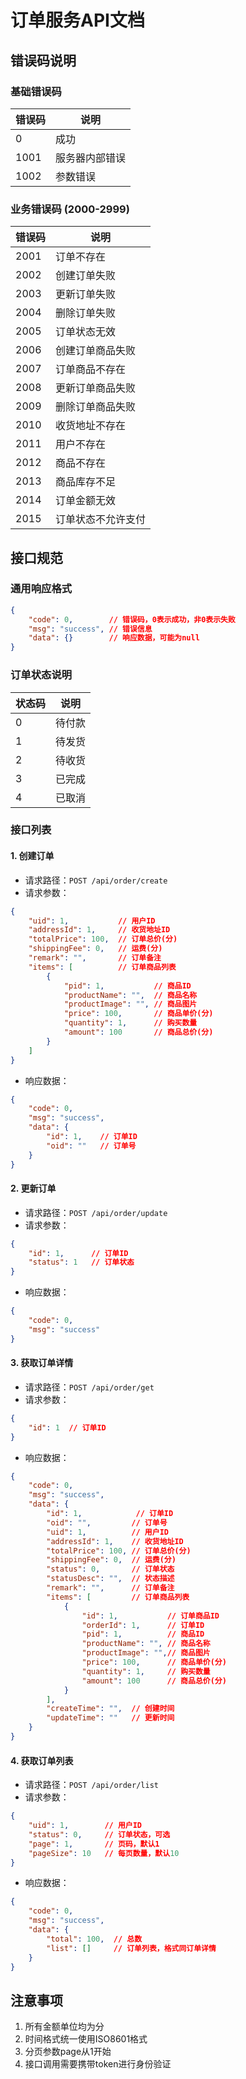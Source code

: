 # 订单服务API文档

## 错误码说明

### 基础错误码
| 错误码 | 说明 |
|-------|-----|
| 0 | 成功 |
| 1001 | 服务器内部错误 |
| 1002 | 参数错误 |

### 业务错误码 (2000-2999)
| 错误码 | 说明 |
|-------|-----|
| 2001 | 订单不存在 |
| 2002 | 创建订单失败 |
| 2003 | 更新订单失败 |
| 2004 | 删除订单失败 |
| 2005 | 订单状态无效 |
| 2006 | 创建订单商品失败 |
| 2007 | 订单商品不存在 |
| 2008 | 更新订单商品失败 |
| 2009 | 删除订单商品失败 |
| 2010 | 收货地址不存在 |
| 2011 | 用户不存在 |
| 2012 | 商品不存在 |
| 2013 | 商品库存不足 |
| 2014 | 订单金额无效 |
| 2015 | 订单状态不允许支付 |

## 接口规范

### 通用响应格式
```json
{
    "code": 0,        // 错误码，0表示成功，非0表示失败
    "msg": "success", // 错误信息
    "data": {}        // 响应数据，可能为null
}
```

### 订单状态说明
| 状态码 | 说明 |
|-------|-----|
| 0 | 待付款 |
| 1 | 待发货 |
| 2 | 待收货 |
| 3 | 已完成 |
| 4 | 已取消 |

### 接口列表

#### 1. 创建订单
- 请求路径：`POST /api/order/create`
- 请求参数：
```json
{
    "uid": 1,           // 用户ID
    "addressId": 1,     // 收货地址ID
    "totalPrice": 100,  // 订单总价(分)
    "shippingFee": 0,   // 运费(分)
    "remark": "",       // 订单备注
    "items": [          // 订单商品列表
        {
            "pid": 1,           // 商品ID
            "productName": "",  // 商品名称
            "productImage": "", // 商品图片
            "price": 100,       // 商品单价(分)
            "quantity": 1,      // 购买数量
            "amount": 100       // 商品总价(分)
        }
    ]
}
```
- 响应数据：
```json
{
    "code": 0,
    "msg": "success",
    "data": {
        "id": 1,    // 订单ID
        "oid": ""   // 订单号
    }
}
```

#### 2. 更新订单
- 请求路径：`POST /api/order/update`
- 请求参数：
```json
{
    "id": 1,      // 订单ID
    "status": 1   // 订单状态
}
```
- 响应数据：
```json
{
    "code": 0,
    "msg": "success"
}
```

#### 3. 获取订单详情
- 请求路径：`POST /api/order/get`
- 请求参数：
```json
{
    "id": 1  // 订单ID
}
```
- 响应数据：
```json
{
    "code": 0,
    "msg": "success",
    "data": {
        "id": 1,            // 订单ID
        "oid": "",         // 订单号
        "uid": 1,          // 用户ID
        "addressId": 1,    // 收货地址ID
        "totalPrice": 100, // 订单总价(分)
        "shippingFee": 0,  // 运费(分)
        "status": 0,       // 订单状态
        "statusDesc": "",  // 状态描述
        "remark": "",      // 订单备注
        "items": [         // 订单商品列表
            {
                "id": 1,           // 订单商品ID
                "orderId": 1,      // 订单ID
                "pid": 1,          // 商品ID
                "productName": "", // 商品名称
                "productImage": "",// 商品图片
                "price": 100,      // 商品单价(分)
                "quantity": 1,     // 购买数量
                "amount": 100      // 商品总价(分)
            }
        ],
        "createTime": "",  // 创建时间
        "updateTime": ""   // 更新时间
    }
}
```

#### 4. 获取订单列表
- 请求路径：`POST /api/order/list`
- 请求参数：
```json
{
    "uid": 1,        // 用户ID
    "status": 0,     // 订单状态，可选
    "page": 1,       // 页码，默认1
    "pageSize": 10   // 每页数量，默认10
}
```
- 响应数据：
```json
{
    "code": 0,
    "msg": "success",
    "data": {
        "total": 100,  // 总数
        "list": []     // 订单列表，格式同订单详情
    }
}
```

## 注意事项
1. 所有金额单位均为分
2. 时间格式统一使用ISO8601格式
3. 分页参数page从1开始
4. 接口调用需要携带token进行身份验证 